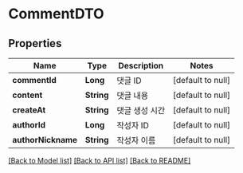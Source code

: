 # CommentDTO

## Properties

| Name               | Type       | Description | Notes             |
|--------------------|------------|-------------|-------------------|
| **commentId**      | **Long**   | 댓글 ID       | [default to null] |
| **content**        | **String** | 댓글 내용       | [default to null] |
| **createAt**       | **String** | 댓글 생성 시간    | [default to null] |
| **authorId**       | **Long**   | 작성자 ID      | [default to null] |
| **authorNickname** | **String** | 작성자 이름      | [default to null] |

[[Back to Model list]](../API#documentation-for-models) [[Back to API list]](../API#documentation-for-api-endpoints) [[Back to README]](../API)

